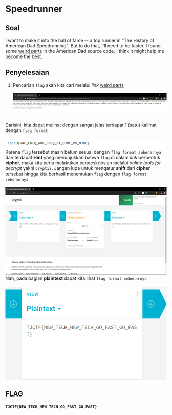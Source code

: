 # Speedrunner

## Soal
I want to make it into the hall of fame -- a top runner in "The History of American Dad Speedrunning". But to do that, I'll need to be faster. I found some [weird parts](https://static.tjctf.org/6e61ec43e56cff1441f4cef46594bf75869a2c66cb47e86699e36577fbc746ff_encoded.txt) in the American Dad source code. I think it might help me become the best. 

## Penyelesaian
1. Pencarian ```flag``` akan kita cari melalui _link_  [weird parts](https://static.tjctf.org/6e61ec43e56cff1441f4cef46594bf75869a2c66cb47e86699e36577fbc746ff_encoded.txt)  <br>  
![](https://github.com/NesyaKurnia/TJCTF_2020_05311840000009/blob/master/Cryptography/Speedrunner/text.png)
  
  <br>Darisini, kita dapat melihat dengan sangat jelas terdapat 1 (satu) kalimat dengan ```flag format```  <br>  
![](https://github.com/NesyaKurnia/TJCTF_2020_05311840000009/blob/master/Cryptography/Speedrunner/flag%20belum%20di%20encrypt.png) 
  <br>Karena ```flag``` tersebut masih belum sesuai dengan ```flag format sebenarnya``` dan terdapat __Hint__ yang menunjukkan bahwa ```flag``` di dalam _link_ berbentuk __cipher__, maka kita perlu melakukan pendeskripsian melalui _online tools for decrypt_ yakni ```Cryptii```. Jangan lupa untuk mengatur __shift__ dari __cipher__ tersebut hingga kita berhasil menemukan ```flag``` dengan ```flag format sebenarnya```<br>  
  ![](https://github.com/NesyaKurnia/TJCTF_2020_05311840000009/blob/master/Cryptography/Speedrunner/proses%20encrypt.png) 
  <br>Nah, pada bagian __plaintext__ dapat kita lihat ```flag format sebenarnya```  <br>  
  ![](https://github.com/NesyaKurnia/TJCTF_2020_05311840000009/blob/master/Cryptography/Speedrunner/FLAG.png)

## FLAG
__`TJCTF{NEW_TECH_NEW_TECH_GO_FAST_GO_FAST}`__
